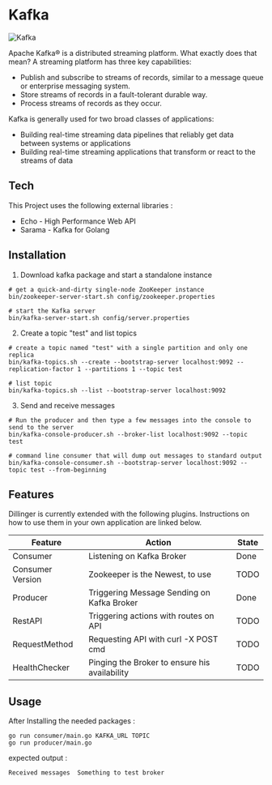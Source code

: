 # Kafka

![Kafka](https://miro.medium.com/max/687/1*6SQiJ4tinE0p4sjoBexxuA.png)

Apache Kafka® is a distributed streaming platform. What exactly does that mean?
A streaming platform has three key capabilities:

 - Publish and subscribe to streams of records, similar to a message queue or enterprise messaging system.
 - Store streams of records in a fault-tolerant durable way.
 - Process streams of records as they occur.

Kafka is generally used for two broad classes of applications:

 - Building real-time streaming data pipelines that reliably get data between systems or applications
 - Building real-time streaming applications that transform or react to the streams of data

## Tech

This Project uses the following external libraries : 

* Echo - High Performance Web API
* Sarama - Kafka for Golang


## Installation

1. Download kafka package and start a standalone instance
```
# get a quick-and-dirty single-node ZooKeeper instance
bin/zookeeper-server-start.sh config/zookeeper.properties

# start the Kafka server
bin/kafka-server-start.sh config/server.properties
```

2. Create a topic "test" and list topics

```
# create a topic named "test" with a single partition and only one replica
bin/kafka-topics.sh --create --bootstrap-server localhost:9092 --replication-factor 1 --partitions 1 --topic test

# list topic
bin/kafka-topics.sh --list --bootstrap-server localhost:9092
```


3. Send and receive messages

```
# Run the producer and then type a few messages into the console to send to the server
bin/kafka-console-producer.sh --broker-list localhost:9092 --topic test

# command line consumer that will dump out messages to standard output
bin/kafka-console-consumer.sh --bootstrap-server localhost:9092 --topic test --from-beginning
```
## Features

Dillinger is currently extended with the following plugins. Instructions on how to use them in your own application are linked below.

| Feature | Action | State |
| ------ | ------ | ------ |
| Consumer | Listening on Kafka Broker | Done |
| Consumer Version | Zookeeper is the Newest, to use | TODO | 
| Producer | Triggering Message Sending on Kafka Broker | Done |
| RestAPI | Triggering actions with routes on API | TODO |
| RequestMethod | Requesting API with curl -X POST cmd | TODO |
| HealthChecker | Pinging the Broker to ensure his availability | TODO |


## Usage

After Installing the needed packages : 

```
go run consumer/main.go KAFKA_URL TOPIC
go run producer/main.go
```

expected output : 
```
Received messages  Something to test broker
```

